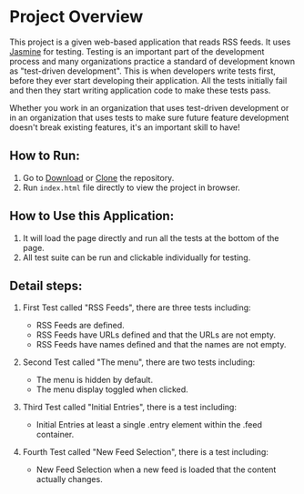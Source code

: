 # Project Overview

This project is a given web-based application that reads RSS feeds. It uses [Jasmine](http://jasmine.github.io/) for testing. Testing is an important part of the development process and many organizations practice a standard of development known as "test-driven development". This is when developers write tests first, before they ever start developing their application. All the tests initially fail and then they start writing application code to make these tests pass.

Whether you work in an organization that uses test-driven development or in an organization that uses tests to make sure future feature development doesn't break existing features, it's an important skill to have!


## How to Run:
1. Go to [Download](https://github.com/linclsdy/frontend-nanodegree-feedreader/archive/master.zip) or [Clone](https://github.com/linclsdy/frontend-nanodegree-feedreader.git) the repository.
2. Run `index.html` file directly to view the project in browser.


## How to Use this Application:
1. It will load the page directly and run all the tests at the bottom of the page.
2. All test suite can be run and clickable individually for testing. 

## Detail steps: 
1. First Test called "RSS Feeds", there are three tests including:
    * RSS Feeds are defined. 
    * RSS Feeds have URLs defined and that the URLs are not empty. 
    * RSS Feeds have names defined and that the names are not empty.

2. Second Test called "The menu", there are two tests including:
    * The menu is hidden by default.
    * The menu display toggled when clicked.

3. Third Test called "Initial Entries", there is a test including:
    * Initial Entries at least a single .entry element within the .feed container.

4. Fourth Test called "New Feed Selection", there is a test including:
    * New Feed Selection when a new feed is loaded that the content actually changes.


 